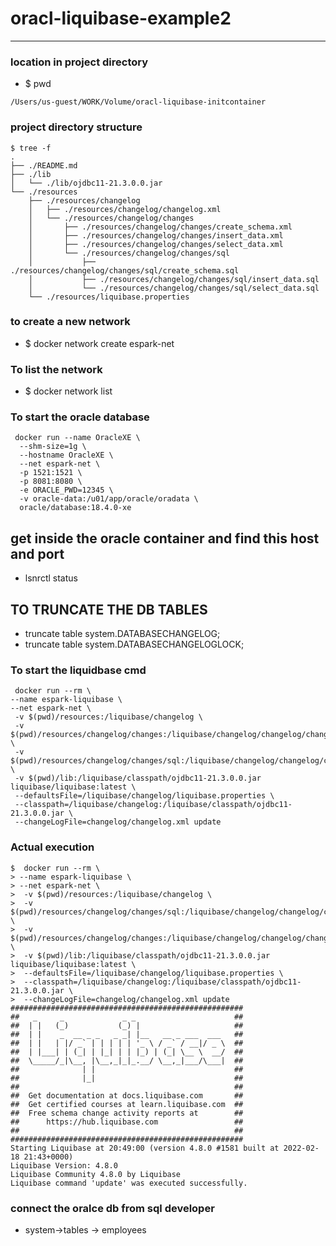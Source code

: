 # oracl-liquibase-example2

---

### location in project directory

- $ pwd

```
/Users/us-guest/WORK/Volume/oracl-liquibase-initcontainer
```

### project directory structure

```
$ tree -f
.
├── ./README.md
├── ./lib
│   └── ./lib/ojdbc11-21.3.0.0.jar
└── ./resources
    ├── ./resources/changelog
    │   ├── ./resources/changelog/changelog.xml
    │   └── ./resources/changelog/changes
    │       ├── ./resources/changelog/changes/create_schema.xml
    │       ├── ./resources/changelog/changes/insert_data.xml
    │       ├── ./resources/changelog/changes/select_data.xml
    │       └── ./resources/changelog/changes/sql
    │           ├── ./resources/changelog/changes/sql/create_schema.sql
    │           ├── ./resources/changelog/changes/sql/insert_data.sql
    │           └── ./resources/changelog/changes/sql/select_data.sql
    └── ./resources/liquibase.properties
```

### to create a new network

- $ docker network create espark-net

### To list the network

- $ docker network list

### To start the oracle database

```
 docker run --name OracleXE \
  --shm-size=1g \
  --hostname OracleXE \
  --net espark-net \
  -p 1521:1521 \
  -p 8081:8080 \
  -e ORACLE_PWD=12345 \
  -v oracle-data:/u01/app/oracle/oradata \
  oracle/database:18.4.0-xe
```

## get inside the oracle container and find this host and port

- lsnrctl status

## TO TRUNCATE THE DB TABLES

- truncate table system.DATABASECHANGELOG;
- truncate table system.DATABASECHANGELOGLOCK;

### To start the liquidbase cmd

```
 docker run --rm \
--name espark-liquibase \
--net espark-net \
 -v $(pwd)/resources:/liquibase/changelog \
 -v $(pwd)/resources/changelog/changes:/liquibase/changelog/changelog/changes/ \
 -v $(pwd)/resources/changelog/changes/sql:/liquibase/changelog/changelog/changes/sql \
 -v $(pwd)/lib:/liquibase/classpath/ojdbc11-21.3.0.0.jar liquibase/liquibase:latest \
 --defaultsFile=/liquibase/changelog/liquibase.properties \
 --classpath=/liquibase/changelog:/liquibase/classpath/ojdbc11-21.3.0.0.jar \
 --changeLogFile=changelog/changelog.xml update
```

### Actual execution

```
$  docker run --rm \
> --name espark-liquibase \
> --net espark-net \
>  -v $(pwd)/resources:/liquibase/changelog \
>  -v $(pwd)/resources/changelog/changes/sql:/liquibase/changelog/changelog/changes/sql \
>  -v $(pwd)/resources/changelog/changes:/liquibase/changelog/changelog/changes \
>  -v $(pwd)/lib:/liquibase/classpath/ojdbc11-21.3.0.0.jar liquibase/liquibase:latest \
>  --defaultsFile=/liquibase/changelog/liquibase.properties \
>  --classpath=/liquibase/changelog:/liquibase/classpath/ojdbc11-21.3.0.0.jar \
>  --changeLogFile=changelog/changelog.xml update
####################################################
##   _     _             _ _                      ##
##  | |   (_)           (_) |                     ##
##  | |    _  __ _ _   _ _| |__   __ _ ___  ___   ##
##  | |   | |/ _` | | | | | '_ \ / _` / __|/ _ \  ##
##  | |___| | (_| | |_| | | |_) | (_| \__ \  __/  ##
##  \_____/_|\__, |\__,_|_|_.__/ \__,_|___/\___|  ##
##              | |                               ##
##              |_|                               ##
##                                                ##
##  Get documentation at docs.liquibase.com       ##
##  Get certified courses at learn.liquibase.com  ##
##  Free schema change activity reports at        ##
##      https://hub.liquibase.com                 ##
##                                                ##
####################################################
Starting Liquibase at 20:49:00 (version 4.8.0 #1581 built at 2022-02-18 21:43+0000)
Liquibase Version: 4.8.0
Liquibase Community 4.8.0 by Liquibase
Liquibase command 'update' was executed successfully.
```

### connect the oralce db from sql developer

- system->tables -> employees
